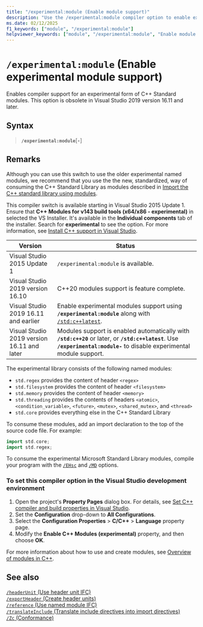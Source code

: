 ```yaml
---
title: "/experimental:module (Enable module support)"
description: "Use the /experimental:module compiler option to enable experimental compiler support for named modules."
ms.date: 02/12/2025
f1_keywords: ["module", "/experimental:module"]
helpviewer_keywords: ["module", "/experimental:module", "Enable module support"]
---
```

# `/experimental:module` (Enable experimental module support)

Enables compiler support for an experimental form of C++ Standard modules. This option is obsolete in Visual Studio 2019 version 16.11 and later.

## Syntax

> **`/experimental:module`**\[**`-`**]

## Remarks

Although you can use this switch to use the older experimental named modules, we recommend that you use the the new, standardized, way of consuming the C++ Standard Library as modules described in [Import the C++ standard library using modules](../../cpp/tutorial-import-stl-named-module.md).

This compiler switch is available starting in Visual Studio 2015 Update 1. Ensure that **C++ Modules for v143 build tools (x64/x86 - experimental)** in selected the VS Installer. It's available in the **Individual components** tab of the installer. Search for **experimental** to see the option. For more information, see [Install C++ support in Visual Studio](../install/install-visual-cpp.md).

| Version  | Status |
|---|---|
| Visual Studio 2015 Update 1  | `/experimental:module` is available. |
| Visual Studio 2019 version 16.10 | C++20 modules support is feature complete. |
| Visual Studio 2019 16.11 and earlier | Enable experimental modules support using **`/experimental:module`** along with [`/std:c++latest`](std-specify-language-standard-version.md). |
| Visual Studio 2019 version 16.11 and later | Modules support is enabled automatically with **`/std:c++20`** or later, or **`/std:c++latest`**. Use **`/experimental:module-`** to disable experimental module support. |

The experimental library consists of the following named modules:

- `std.regex` provides the content of header `<regex>`
- `std.filesystem` provides the content of header `<filesystem>`
- `std.memory` provides the content of header `<memory>`
- `std.threading` provides the contents of headers `<atomic>`, `<condition_variable>`, `<future>`, `<mutex>`, `<shared_mutex>`, and `<thread>`
- `std.core` provides everything else in the C++ Standard Library

To consume these modules, add an import declaration to the top of the source code file. For example:

```cpp
import std.core;
import std.regex;
```

To consume the experimental Microsoft Standard Library modules, compile your program with the [`/EHsc`](eh-exception-handling-model.md) and [`/MD`](md-mt-ld-use-run-time-library.md) options.

### To set this compiler option in the Visual Studio development environment

1. Open the project's **Property Pages** dialog box. For details, see [Set C++ compiler and build properties in Visual Studio](../working-with-project-properties.md).
1. Set the **Configuration** drop-down to **All Configurations**.
1. Select the **Configuration Properties** > **C/C++** > **Language** property page.
1. Modify the **Enable C++ Modules (experimental)** property, and then choose **OK**.

For more information about how to use and create modules, see [Overview of modules in C++](../../cpp/modules-cpp.md).

## See also

[`/headerUnit` (Use header unit IFC)](headerunit.md)\
[`/exportHeader` (Create header units)](module-exportheader.md)\
[`/reference` (Use named module IFC)](module-reference.md)\
[`/translateInclude` (Translate include directives into import directives)](translateinclude.md)\
[`/Zc` (Conformance)](zc-conformance.md)
